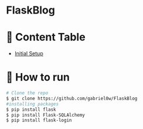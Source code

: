 # FlaskBlog

# :pushpin: Content Table

* [Initial Setup](#construction_worker-how-to-run)

# :construction_worker: How to run
```bash
# Clone the repo
$ git clone https://github.com/gabriel0w/FlaskBlog
#installing packages
$ pip install flask
$ pip install Flask-SQLAlchemy
$ pip install flask-login
